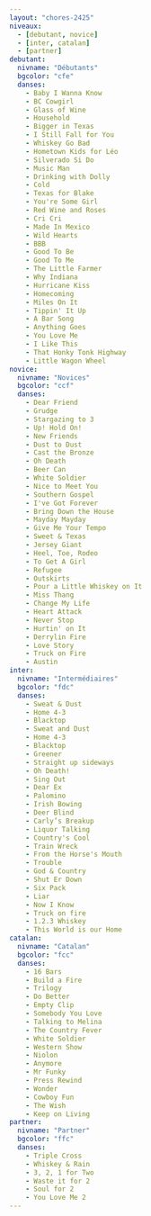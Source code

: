 ```yaml
---
layout: "chores-2425"
niveaux:
  - [debutant, novice]
  - [inter, catalan]
  - [partner]
debutant:
  nivname: "Débutants"
  bgcolor: "cfe"
  danses:
    - Baby I Wanna Know
    - BC Cowgirl
    - Glass of Wine
    - Household
    - Bigger in Texas
    - I Still Fall for You
    - Whiskey Go Bad
    - Hometown Kids for Léo
    - Silverado Si Do
    - Music Man
    - Drinking with Dolly
    - Cold
    - Texas for Blake
    - You're Some Girl
    - Red Wine and Roses
    - Cri Cri
    - Made In Mexico
    - Wild Hearts
    - BBB
    - Good To Be
    - Good To Me
    - The Little Farmer
    - Why Indiana
    - Hurricane Kiss
    - Homecoming
    - Miles On It
    - Tippin' It Up
    - A Bar Song
    - Anything Goes
    - You Love Me
    - I Like This
    - That Honky Tonk Highway
    - Little Wagon Wheel
novice:
  nivname: "Novices"
  bgcolor: "ccf"
  danses:
    - Dear Friend
    - Grudge
    - Stargazing to 3
    - Up! Hold On!
    - New Friends
    - Dust to Dust
    - Cast the Bronze
    - Oh Death
    - Beer Can
    - White Soldier
    - Nice to Meet You
    - Southern Gospel
    - I've Got Forever
    - Bring Down the House
    - Mayday Mayday
    - Give Me Your Tempo
    - Sweet & Texas
    - Jersey Giant
    - Heel, Toe, Rodeo
    - To Get A Girl
    - Refugee
    - Outskirts
    - Pour a Little Whiskey on It
    - Miss Thang
    - Change My Life
    - Heart Attack
    - Never Stop
    - Hurtin' on It
    - Derrylin Fire
    - Love Story
    - Truck on Fire
    - Austin
inter:
  nivname: "Intermédiaires"
  bgcolor: "fdc"
  danses:
    - Sweat & Dust
    - Home 4-3
    - Blacktop
    - Sweat and Dust
    - Home 4-3
    - Blacktop
    - Greener
    - Straight up sideways
    - Oh Death!
    - Sing Out
    - Dear Ex
    - Palomino
    - Irish Bowing
    - Deer Blind
    - Carly’s Breakup
    - Liquor Talking
    - Country's Cool
    - Train Wreck
    - From the Horse's Mouth
    - Trouble
    - God & Country
    - Shut Er Down
    - Six Pack
    - Liar
    - Now I Know
    - Truck on fire
    - 1.2.3 Whiskey
    - This World is our Home
catalan:
  nivname: "Catalan"
  bgcolor: "fcc"
  danses:
    - 16 Bars
    - Build a Fire
    - Trilogy
    - Do Better
    - Empty Clip
    - Somebody You Love
    - Talking to Melina
    - The Country Fever
    - White Soldier
    - Western Show
    - Niolon
    - Anymore
    - Mr Funky
    - Press Rewind
    - Wonder
    - Cowboy Fun
    - The Wish
    - Keep on Living
partner:
  nivname: "Partner"
  bgcolor: "ffc"
  danses:
    - Triple Cross
    - Whiskey & Rain
    - 3, 2, 1 for Two
    - Waste it for 2
    - Soul for 2
    - You Love Me 2
---
```

